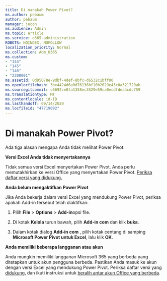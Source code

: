 ```yaml
---
title: Di manakah Power Pivot?
ms.author: pebaum
author: pebaum
manager: jecon
ms.audience: Admin
ms.topic: article
ms.service: o365-administration
ROBOTS: NOINDEX, NOFOLLOW
localization_priority: Normal
ms.collection: Adm_O365
ms.custom:
- "144"
- "145"
- "146"
- "2200001"
ms.assetid: 0d95078e-9dbf-4def-8bfc-d6532c1bff00
ms.openlocfilehash: 3be4424d6a0d76136bf10b2629e43c0a321720ab
ms.sourcegitcommit: c6692ce0fa1358ec3529e59ca0ecdfdea4cdc759
ms.translationtype: MT
ms.contentlocale: id-ID
ms.lasthandoff: 09/14/2020
ms.locfileid: "47719092"
---
```

# <a name="where-is-power-pivot"></a>Di manakah Power Pivot?

Ada tiga alasan mengapa Anda tidak melihat Power Pivot:
  
**Versi Excel Anda tidak menyertakannya**
  
Tidak semua versi Excel menyertakan Power Pivot. Anda perlu memutakhirkan ke versi Office yang menyertakan Power Pivot. [Periksa daftar versi yang didukung.](https://support.office.com/article/aa64e217-4b6e-410b-8337-20b87e1c2a4b.aspx)
  
**Anda belum mengaktifkan Power Pivot**
  
Jika Anda bekerja dalam versi Excel yang mendukung Power Pivot, periksa apakah Add-in tersebut telah diaktifkan:
  
1. Pilih **File** \> **Options** \> **Add-in**opsi file.

2. Di kotak **Kelola** turun bawah, pilih **Add-in com** dan klik **buka**.

3. Dalam kotak dialog **Add-in com** , pilih kotak centang di samping **Microsoft Power Pivot untuk Excel**, lalu klik **OK**.

**Anda memiliki beberapa langganan atau akun**
  
Anda mungkin memiliki langganan Microsoft 365 yang berbeda yang ditetapkan untuk akun pengguna berbeda. Pastikan Anda masuk ke akun dengan versi Excel yang mendukung Power Pivot. Periksa daftar versi yang [didukung](https://support.office.com/article/aa64e217-4b6e-410b-8337-20b87e1c2a4b.aspx), dan ikuti instruksi untuk [beralih antar akun Office yang berbeda](https://support.office.com/article/b9582171-fd1f-4284-9846-bdd72bb28426.aspx#BKMK_WebSwitchAccounts).
